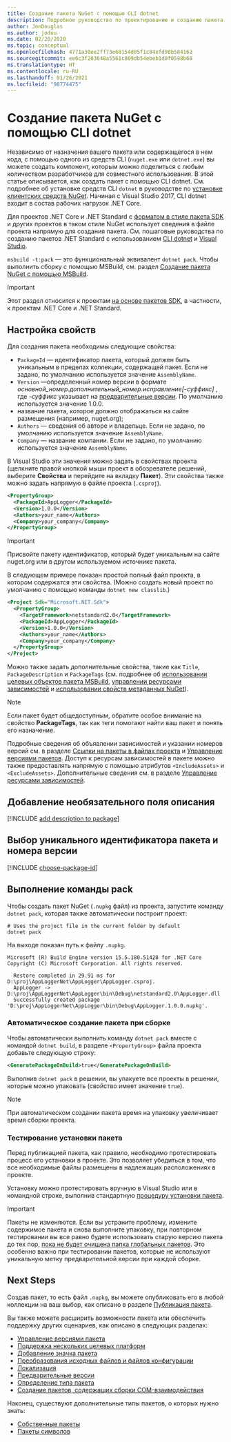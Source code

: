 ```yaml
---
title: Создание пакета NuGet с помощью CLI dotnet
description: Подробное руководство по проектированию и созданию пакета NuGet, включая принятие решений по ключевым аспектам, таким как файлы и управление версиями.
author: JonDouglas
ms.author: jodou
ms.date: 02/20/2020
ms.topic: conceptual
ms.openlocfilehash: 4771a30ee2ff73e68154d05f1c84efd90b584162
ms.sourcegitcommit: ee6c3f203648a5561c809db54ebeb1d0f0598b68
ms.translationtype: HT
ms.contentlocale: ru-RU
ms.lasthandoff: 01/26/2021
ms.locfileid: "98774475"
---
```

# <a name="create-a-nuget-package-using-the-dotnet-cli"></a>Создание пакета NuGet с помощью CLI dotnet

Независимо от назначения вашего пакета или содержащегося в нем кода, с помощью одного из средств CLI (`nuget.exe` или `dotnet.exe`) вы можете создать компонент, которым можно поделиться с любым количеством разработчиков для совместного использования. В этой статье описывается, как создать пакет с помощью CLI dotnet. См. подробнее об установке средств CLI `dotnet` в руководстве по [установке клиентских средств NuGet](../install-nuget-client-tools.md). Начиная с Visual Studio 2017, CLI dotnet входит в состав рабочих нагрузок .NET Core.

Для проектов .NET Core и .NET Standard с [форматом в стиле пакета SDK](../resources/check-project-format.md) и других проектов в таком стиле NuGet использует сведения в файле проекта напрямую для создания пакета. См. пошаговые руководства по созданию пакетов .NET Standard с использованием [CLI dotnet](../quickstart/create-and-publish-a-package-using-the-dotnet-cli.md) и [Visual Studio](../quickstart/create-and-publish-a-package-using-visual-studio.md).

`msbuild -t:pack` — это функциональный эквивалент `dotnet pack`. Чтобы выполнить сборку с помощью MSBuild, см. раздел [Создание пакета NuGet с помощью MSBuild](creating-a-package-msbuild.md).

> [!IMPORTANT]
> Этот раздел относится к проектам [на основе пакетов SDK](../resources/check-project-format.md), в частности, к проектам .NET Core и .NET Standard.

## <a name="set-properties"></a>Настройка свойств

Для создания пакета необходимы следующие свойства:

- `PackageId` — идентификатор пакета, который должен быть уникальным в пределах коллекции, содержащей пакет. Если не задано, по умолчанию используется значение `AssemblyName`.
- `Version` —определенный номер версии в формате *основной_номер.дополнительный_номер.исправление[-суффикс]* , где *-суффикс* указывает на [предварительные версии](prerelease-packages.md). По умолчанию используется значение 1.0.0.
- название пакета, которое должно отображаться на сайте размещения (например, nuget.org);
- `Authors` — сведения об авторе и владельце. Если не задано, по умолчанию используется значение `AssemblyName`.
- `Company` — название компании. Если не задано, по умолчанию используется значение `AssemblyName`.

В Visual Studio эти значения можно задать в свойствах проекта (щелкните правой кнопкой мыши проект в обозревателе решений, выберите **Свойства** и перейдите на вкладку **Пакет**). Эти свойства также можно задать напрямую в файле проекта (`.csproj`).

```xml
<PropertyGroup>
  <PackageId>AppLogger</PackageId>
  <Version>1.0.0</Version>
  <Authors>your_name</Authors>
  <Company>your_company</Company>
</PropertyGroup>
```

> [!Important]
> Присвойте пакету идентификатор, который будет уникальным на сайте nuget.org или в другом используемом источнике пакета.

В следующем примере показан простой полный файл проекта, в котором содержатся эти свойства. (Можно создать новый проект по умолчанию с помощью команды `dotnet new classlib`.)

```xml
<Project Sdk="Microsoft.NET.Sdk">
  <PropertyGroup>
    <TargetFramework>netstandard2.0</TargetFramework>
    <PackageId>AppLogger</PackageId>
    <Version>1.0.0</Version>
    <Authors>your_name</Authors>
    <Company>your_company</Company>
  </PropertyGroup>
</Project>
```

Можно также задать дополнительные свойства, такие как `Title`, `PackageDescription` и `PackageTags` (см. подробнее об [использовании целевых объектов пакета MSBuild](../reference/msbuild-targets.md#pack-target), [управлении ресурсами зависимостей](../consume-packages/package-references-in-project-files.md#controlling-dependency-assets) и [использовании свойств метаданных NuGet](/dotnet/core/tools/csproj#nuget-metadata-properties)).

> [!NOTE]
> Если пакет будет общедоступным, обратите особое внимание на свойство **PackageTags**, так как теги помогают найти ваш пакет и понять его назначение.

Подробные сведения об объявлении зависимостей и указании номеров версий см. в разделе [Ссылки на пакеты в файлах проекта](../consume-packages/package-references-in-project-files.md) и [Управление версиями пакетов](../concepts/package-versioning.md). Доступ к ресурсам зависимостей в пакете можно также предоставлять напрямую с помощью атрибутов `<IncludeAssets>` и `<ExcludeAssets>`. Дополнительные сведения см. в разделе [Управление ресурсами зависимостей](../consume-packages/package-references-in-project-files.md#controlling-dependency-assets).

## <a name="add-an-optional-description-field"></a>Добавление необязательного поля описания

[!INCLUDE [add description to package](includes/add-description.md)]

## <a name="choose-a-unique-package-identifier-and-set-the-version-number"></a>Выбор уникального идентификатора пакета и номера версии

[!INCLUDE [choose-package-id](includes/choose-package-id.md)]

## <a name="run-the-pack-command"></a>Выполнение команды pack

Чтобы создать пакет NuGet (`.nupkg` файл) из проекта, запустите команду `dotnet pack`, которая также автоматически построит проект:

```dotnetcli
# Uses the project file in the current folder by default
dotnet pack
```

На выходе показан путь к файлу `.nupkg`.

```output
Microsoft (R) Build Engine version 15.5.180.51428 for .NET Core
Copyright (C) Microsoft Corporation. All rights reserved.

  Restore completed in 29.91 ms for D:\proj\AppLoggerNet\AppLogger\AppLogger.csproj.
  AppLogger -> D:\proj\AppLoggerNet\AppLogger\bin\Debug\netstandard2.0\AppLogger.dll
  Successfully created package 'D:\proj\AppLoggerNet\AppLogger\bin\Debug\AppLogger.1.0.0.nupkg'.
```

### <a name="automatically-generate-package-on-build"></a>Автоматическое создание пакета при сборке

Чтобы автоматически выполнить команду `dotnet pack` вместе с командой `dotnet build`, в разделе `<PropertyGroup>` файла проекта добавьте следующую строку:

```xml
<GeneratePackageOnBuild>true</GeneratePackageOnBuild>
```

Выполнив `dotnet pack` в решении, вы упакуете все проекты в решении, которые можно упаковать (свойство [<IsPackable>](/dotnet/core/tools/csproj#nuget-metadata-properties) имеет значение `true`).

> [!NOTE]
> При автоматическом создании пакета время на упаковку увеличивает время сборки проекта.

### <a name="test-package-installation"></a>Тестирование установки пакета

Перед публикацией пакета, как правило, необходимо протестировать процесс его установки в проекте. Это позволяет убедиться в том, что все необходимые файлы размещены в надлежащих расположениях в проекте.

Установку можно протестировать вручную в Visual Studio или в командной строке, выполнив стандартную [процедуру установки пакета](../consume-packages/overview-and-workflow.md#ways-to-install-a-nuget-package).

> [!IMPORTANT]
> Пакеты не изменяются. Если вы устраните проблему, измените содержимое пакета и снова выполните упаковку, при повторном тестировании вы все равно будете использовать старую версию пакета до тех пор, [пока не будет очищена папка глобальных пакетов](../consume-packages/managing-the-global-packages-and-cache-folders.md#clearing-local-folders). Это особенно важно при тестировании пакетов, которые не используют уникальную метку предварительной версии при каждой сборке.

## <a name="next-steps"></a>Next Steps

Создав пакет, то есть файл `.nupkg`, вы можете опубликовать его в любой коллекции на ваш выбор, как описано в разделе [Публикация пакета](../nuget-org/publish-a-package.md).

Вы также можете расширить возможности пакета или обеспечить поддержку других сценариев, как описано в следующих разделах:

- [Управление версиями пакета](../concepts/package-versioning.md)
- [Поддержка нескольких целевых платформ](../create-packages/multiple-target-frameworks-project-file.md)
- [Добавление значка пакета](../reference/nuspec.md#icon)
- [Преобразования исходных файлов и файлов конфигурации](../create-packages/source-and-config-file-transformations.md)
- [Локализация](../create-packages/creating-localized-packages.md)
- [Предварительные версии](../create-packages/prerelease-packages.md)
- [Определение типа пакета](../create-packages/set-package-type.md)
- [Создание пакетов, содержащих сборки COM-взаимодействия](../create-packages/author-packages-with-COM-interop-assemblies.md)

Наконец, существуют дополнительные типы пакетов, о которых нужно знать:

- [Собственные пакеты](../guides/native-packages.md)
- [Пакеты символов](../create-packages/symbol-packages-snupkg.md)
